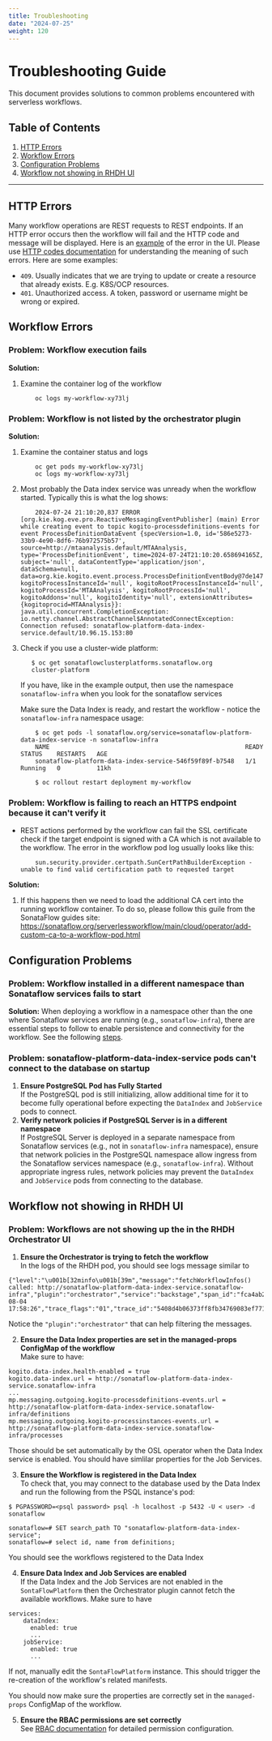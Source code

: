 ```yaml
---
title: Troubleshooting
date: "2024-07-25"
weight: 120
---
```



# Troubleshooting Guide

This document provides solutions to common problems encountered with serverless workflows.

## Table of Contents

1. [HTTP Errors](#http-errors)
2. [Workflow Errors](#workflow-errors)
3. [Configuration Problems](#configuration-problems)
4. [Workflow not showing in RHDH UI](#workflow-not-showing-in-rhdh-ui)

---

## HTTP Errors
Many workflow operations are REST requests to REST endpoints. If an HTTP error occurs then the workflow will fail and the HTTP code and message will be displayed. Here is an [example](https://github.com/rhdhorchestrator/rhdhorchestrator.github.io/blob/main/content/main/docs/serverless-workflows/409-error.png?raw=true) of the error in the UI.
Please use [HTTP codes documentation](https://developer.mozilla.org/docs/Web/HTTP/Status) for understanding the meaning of such errors.
Here are some examples:
 - `409`. Usually indicates that we are trying to update or create a resource that already exists. E.g. K8S/OCP resources.
 - `401`. Unauthorized access. A token, password or username might be wrong or expired.

 ## Workflow Errors

### Problem: Workflow execution fails

**Solution:**

1. Examine the container log of the workflow
    ```console
        oc logs my-workflow-xy73lj
    ```

### Problem: Workflow is not listed by the orchestrator plugin

**Solution:**

1. Examine the container status and logs
    ```console
        oc get pods my-workflow-xy73lj
        oc logs my-workflow-xy73lj
    ```

2. Most probably the Data index service was unready when the workflow started.
   Typically this is what the log shows:
    ```console
        2024-07-24 21:10:20,837 ERROR [org.kie.kog.eve.pro.ReactiveMessagingEventPublisher] (main) Error while creating event to topic kogito-processdefinitions-events for event ProcessDefinitionDataEvent {specVersion=1.0, id='586e5273-33b9-4e90-8df6-76b972575b57', source=http://mtaanalysis.default/MTAAnalysis, type='ProcessDefinitionEvent', time=2024-07-24T21:10:20.658694165Z, subject='null', dataContentType='application/json', dataSchema=null, data=org.kie.kogito.event.process.ProcessDefinitionEventBody@7de147e9, kogitoProcessInstanceId='null', kogitoRootProcessInstanceId='null', kogitoProcessId='MTAAnalysis', kogitoRootProcessId='null', kogitoAddons='null', kogitoIdentity='null', extensionAttributes={kogitoprocid=MTAAnalysis}}: java.util.concurrent.CompletionException: io.netty.channel.AbstractChannel$AnnotatedConnectException: Connection refused: sonataflow-platform-data-index-service.default/10.96.15.153:80
    ```

3. Check if you use a cluster-wide platform:
    ```console
       $ oc get sonataflowclusterplatforms.sonataflow.org
       cluster-platform
    ```
    If you have, like in the example output, then use the namespace `sonataflow-infra` when you look for the sonataflow services

    Make sure the Data Index is ready, and restart the workflow - notice the `sonataflow-infra` namespace usage:
    ```console
        $ oc get pods -l sonataflow.org/service=sonataflow-platform-data-index-service -n sonataflow-infra
        NAME                                                      READY   STATUS    RESTARTS   AGE
        sonataflow-platform-data-index-service-546f59f89f-b7548   1/1     Running   0          11kh

        $ oc rollout restart deployment my-workflow
    ```

### Problem: Workflow is failing to reach an HTTPS endpoint because it can't verify it

- REST actions performed by the workflow can fail the SSL certificate check if the target endpoint is signed with
a CA which is not available to the workflow. The error in the workflow pod log usually looks like this:

    ```console
        sun.security.provider.certpath.SunCertPathBuilderException - unable to find valid certification path to requested target
    ```

**Solution:**

1. If this happens then we need to load the additional CA cert into the running
   workflow container. To do so, please follow this guile from the SonataFlow guides site:
   https://sonataflow.org/serverlessworkflow/main/cloud/operator/add-custom-ca-to-a-workflow-pod.html


## Configuration Problems

### Problem: Workflow installed in a different namespace than Sonataflow services fails to start

**Solution:**
When deploying a workflow in a namespace other than the one where Sonataflow services are running (e.g., `sonataflow-infra`), there are essential steps to follow to enable persistence and connectivity for the workflow. See the following [steps](https://github.com/rhdhorchestrator/orchestrator-go-operator/blob/main/docs/release-1.6/README.md#additional-workflow-namespaces).

### Problem: sonataflow-platform-data-index-service pods can't connect to the database on startup

1. **Ensure PostgreSQL Pod has Fully Started**\
If the PostgreSQL pod is still initializing, allow additional time for it to become
fully operational before expecting the `DataIndex` and `JobService` pods to connect.
1. **Verify network policies if PostgreSQL Server is in a different namespace**\
If PostgreSQL Server is deployed in a separate namespace from Sonataflow services
(e.g., not in `sonataflow-infra` namespace), ensure that network policies in the
PostgreSQL namespace allow ingress from the Sonataflow services namespace
(e.g., `sonataflow-infra`). Without appropriate ingress rules,
network policies may prevent the `DataIndex` and `JobService` pods from
connecting to the database.

## Workflow not showing in RHDH UI

### Problem: Workflows are not showing up the in the RHDH Orchestrator UI

1. **Ensure the Orchestrator is trying to fetch the workflow**\
In the logs of the RHDH pod, you should see logs message similar to
```
{"level":"\u001b[32minfo\u001b[39m","message":"fetchWorkflowInfos() called: http://sonataflow-platform-data-index-service.sonataflow-infra","plugin":"orchestrator","service":"backstage","span_id":"fca4ab29f0a7aef9","timestamp":"2025-08-04 17:58:26","trace_flags":"01","trace_id":"5408d4b06373ff8fb34769083ef771dd"}
```
Notice the `"plugin":"orchestrator"` that can help filtering the messages.

2. **Ensure the Data Index properties are set in the managed-props ConfigMap of the workflow**\
Make sure to have:
```
kogito.data-index.health-enabled = true
kogito.data-index.url = http://sonataflow-platform-data-index-service.sonataflow-infra
...
mp.messaging.outgoing.kogito-processdefinitions-events.url = http://sonataflow-platform-data-index-service.sonataflow-infra/definitions
mp.messaging.outgoing.kogito-processinstances-events.url = http://sonataflow-platform-data-index-service.sonataflow-infra/processes
```
Those should be set automatically by the OSL operator when the Data Index service is enabled. You should have simlilar properties for the Job Services.

3. **Ensure the Workflow is registered in the Data Index**\
To check that, you may connect to the database used by the Data Index and run the following from the PSQL instance's pod:
```
$ PGPASSWORD=<psql password> psql -h localhost -p 5432 -U < user> -d sonataflow

sonataflow=# SET search_path TO "sonataflow-platform-data-index-service";
sonataflow=# select id, name from definitions;

```
You should see the workflows registered to the Data Index

4. **Ensure Data Index and Job Services are enabled**\
If the Data Index and the Job Services are not enabled in the `SontaFlowPlatform` then the Orchestrator plugin cannot fetch the available workflows. 
Make sure to have
```
services:
    dataIndex:
      enabled: true
      ...
    jobService:
      enabled: true
      ...
``` 
If not, manually edit the `SontaFlowPlatform` instance. This should trigger the re-creation of the workflow's related manifests. 

You should now make sure the properties are correctly set in the `managed-props` ConfigMap of the workflow.

5. **Ensure the RBAC permissions are set correctly**\
See [RBAC documentation](../installation/rbac.md) for detailed permission configuration.